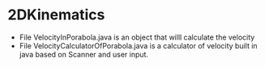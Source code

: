 # 2DKinematics
* File VelocityInPorabola.java is an object that willl calculate the velocity
* File VelocityCalculatorOfPorabola.java is a calculator of velocity built in java based on Scanner and user input.
